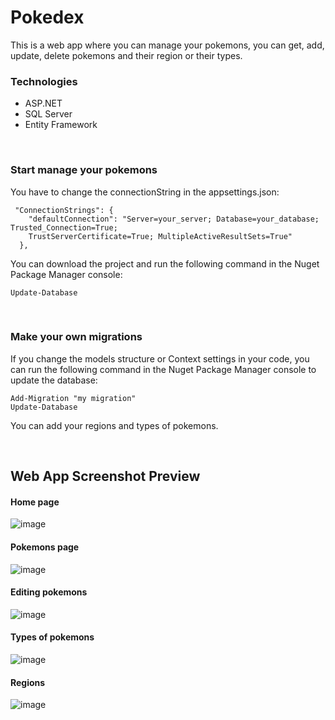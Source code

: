 # Pokedex

This is a web app where you can manage your pokemons, you can get, add, update, delete pokemons and their region or their types.

### Technologies

- ASP.NET
- SQL Server
- Entity Framework

<br/>

### Start manage your pokemons

You have to change the connectionString in the appsettings.json:

```
 "ConnectionStrings": {
    "defaultConnection": "Server=your_server; Database=your_database; Trusted_Connection=True; 
    TrustServerCertificate=True; MultipleActiveResultSets=True"
  },

```

You can download the project and run the following command in the Nuget Package Manager console:
```
Update-Database
```
<br/>

### Make your own migrations

If you change the models structure or Context settings in your code, you can run the following command in the Nuget Package Manager console to update the database:

```
Add-Migration "my migration"
Update-Database
```

You can add your regions and types of pokemons.

<br/>

## Web App Screenshot Preview

#### Home page

![image](https://github.com/HaroldMart/Pokedex/assets/93040571/2ff19c49-07ff-44f4-826b-cf4c70e86bf8)

#### Pokemons page
![image](https://github.com/HaroldMart/Pokedex/assets/93040571/6725d723-b033-4483-9aa3-61f6babb78d2)


#### Editing pokemons

![image](https://github.com/HaroldMart/Pokedex/assets/93040571/7090cd43-9c35-40d8-8208-000df62a75dd)

#### Types of pokemons

![image](https://github.com/HaroldMart/Pokedex/assets/93040571/22d5f3ae-7b82-42ba-a610-cade8226abbc)

#### Regions

![image](https://github.com/HaroldMart/Pokedex/assets/93040571/7e92d8b0-38d8-4d9f-aea4-4c5314675163)
